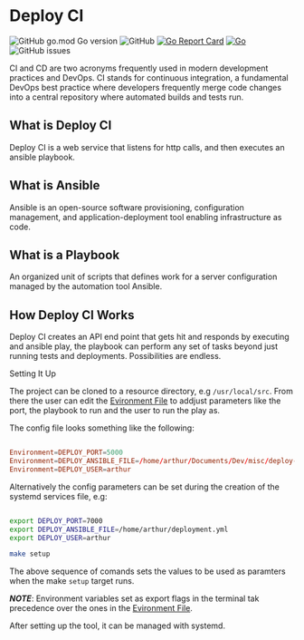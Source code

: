 # Deploy CI

![GitHub go.mod Go version](https://img.shields.io/github/go-mod/go-version/arthurkay/deploy-ci)
![GitHub](https://img.shields.io/github/license/arthurkay/deploy-ci)
[![Go Report Card](https://goreportcard.com/badge/github.com/arthurkay/deploy-ci)](https://goreportcard.com/report/github.com/arthurkay/deploy-ci)
[![Go](https://github.com/arthurkay/env/actions/workflows/go.yml/badge.svg?branch=master)](https://github.com/arthurkay/env/actions/workflows/go.yml)
![GitHub issues](https://img.shields.io/github/issues-raw/arthurkay/deploy-ci)

CI and CD are two acronyms frequently used in modern development practices and DevOps. CI stands for continuous integration, a fundamental DevOps best practice where developers frequently merge code changes into a central repository where automated builds and tests run.

## What is Deploy CI

Deploy CI is a web service that listens for http calls, and then executes an ansible playbook.


## What is Ansible

Ansible is an open-source software provisioning, configuration management, and application-deployment tool enabling infrastructure as code.

## What is a Playbook

An organized unit of scripts that defines work for a server configuration managed by the automation tool Ansible.

## How Deploy CI Works

Deploy CI creates an API end point that gets hit and responds by executing and ansible play, the playbook can perform any set of tasks beyond just running tests and deployments. Possibilities are endless.

Setting It Up

The project can be cloned to a resource directory, e.g `/usr/local/src`.
From there the user can edit the [Evironment File](environment.conf) to addjust parameters like the port, the playbook to run and the user to run the play as.

The config file looks something like the following:

```conf

Environment=DEPLOY_PORT=5000
Environment=DEPLOY_ANSIBLE_FILE=/home/arthur/Documents/Dev/misc/deploy-ci/environment.conf
Environment=DEPLOY_USER=arthur

```

Alternatively the config parameters can be set during the creation of the systemd services file, e.g:

```bash

export DEPLOY_PORT=7000
export DEPLOY_ANSIBLE_FILE=/home/arthur/deployment.yml
export DEPLOY_USER=arthur

make setup

```

The above sequence of comands sets the values to be used as paramters when the make `setup` target runs.

***NOTE***: Environment variables set as export flags in the terminal tak precedence over the ones in the [Evironment File](environment.conf).

After setting up the tool, it can be managed with systemd.